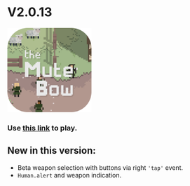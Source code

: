 # V2.0.13

<img src="./img/icon/icon512.png" height="192"/>

### Use [this link](https://the-mute-bow.github.io/) to play.

## New in this version:

-   Beta weapon selection with buttons via right `'tap'` event.
-   `Human.alert` and weapon indication.
